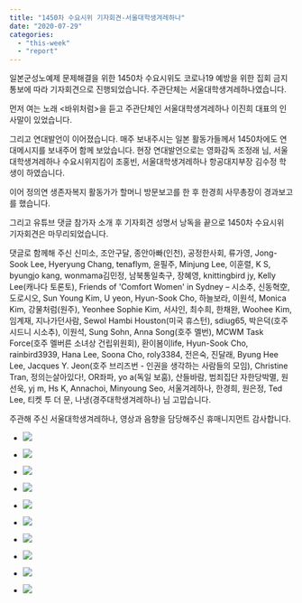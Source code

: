 ```yaml
---
title: "1450차 수요시위 기자회견-서울대학생겨레하나"
date: "2020-07-29"
categories: 
  - "this-week"
  - "report"
---
```


일본군성노예제 문제해결을 위한 1450차 수요시위도 코로나19 예방을 위한 집회 금지 통보에 따라 기자회견으로 진행되었습니다. 주관단체는 서울대학생겨레하나였습니다.

먼저 여는 노래 <바위처럼>을 듣고 주관단체인 서울대학생겨레하나 이진희 대표의 인사말이 있었습니다.

그리고 연대발언이 이어졌습니다. 매주 보내주시는 일본 활동가들께서 1450차에도 연대메시지를 보내주어 함께 보았습니다. 현장 연대발언으로는 영화감독 조정래 님, 서울대학생겨레하나 수요시위지킴이 조홍빈, 서울대학생겨레하나 항공대지부장 김수정 학생이 하였습니다.

이어 정의연 생존자복지 활동가가 할머니 방문보고를 한 후 한경희 사무총장이 경과보고를 했습니다.

그리고 유튜브 댓글 참가자 소개 후 기자회견 성명서 낭독을 끝으로 1450차 수요시위 기자회견은 마무리되었습니다.

댓글로 함께해 주신 신미소, 조안구달, 종안아빠(인천), 공정한사회, 류가영, Jong-Sook Lee, Hyeryung Chang, tenaflym, 윤필주, Minjung Lee, 이훈렬, K S, byungjo kang, wonmama김민정, 남북통일축구, 장혜영, knittingbird jy, Kelly Lee(캐나다 토론토), Friends of 'Comfort Women' in Sydney – 시소추, 신동혁空, 도로시오, Sun Young Kim, U yeon, Hyun-Sook Cho, 하늘보라, 이원석, Monica Kim, 강물처럼(원주), Yeonhee Sophie Kim, 서샤인, 최수희, 한채완, Woohee Kim, 임계재, 지나가던사람, Sewol Hambi Houston(​미국 휴스턴), sdiug65, 박은덕(호주 시드니 시소추), 이원석, Sung Sohn, Anna Song(호주 멜번), MCWM Task Force(호주 멜버른 소녀상 건립위원회), 환이봄이life, Hyun-Sook Cho, rainbird3939, Hana Lee, Soona Cho, roly3384, 전은숙, 진달래, Byung Hee Lee, Jacques Y. Jeon(​호주 브리즈번 - 인권을 생각하는 사람들의 모임), Christine Tran, 정의는살아있다!, OR좌파, yo a(​독일 보훔), 산들바람, 범죄집단 자한당박멸, 원선욱, yj m, Hs K, Annachoi, Minyoung Seo, 서울겨레하나, 한경희, 원은정, Ted Lee, 티켓 투 더 문, 나냉(경주대학생겨레하나) 님 고맙습니다.

주관해 주신 서울대학생겨레하나, 영상과 음향을 담당해주신 휴매니지먼트 감사합니다.

- ![](https://womenandwar.net/kr/wp-content/uploads/2020/07/크기변환IMGP8444.jpg)
    
- ![](https://womenandwar.net/kr/wp-content/uploads/2020/07/크기변환IMGP8445.jpg)
    
- ![](https://womenandwar.net/kr/wp-content/uploads/2020/07/크기변환IMGP8447.jpg)
    
- ![](https://womenandwar.net/kr/wp-content/uploads/2020/07/크기변환IMGP8460.jpg)
    
- ![](https://womenandwar.net/kr/wp-content/uploads/2020/07/크기변환IMGP8475.jpg)
    
- ![](https://womenandwar.net/kr/wp-content/uploads/2020/07/크기변환IMGP8481.jpg)
    
- ![](https://womenandwar.net/kr/wp-content/uploads/2020/07/크기변환IMGP8488.jpg)
    
- ![](https://womenandwar.net/kr/wp-content/uploads/2020/07/크기변환IMGP8494.jpg)
    
- ![](https://womenandwar.net/kr/wp-content/uploads/2020/07/크기변환IMGP8497.jpg)
    
- ![](https://womenandwar.net/kr/wp-content/uploads/2020/07/크기변환IMGP8527.jpg)
    

​

​

​

